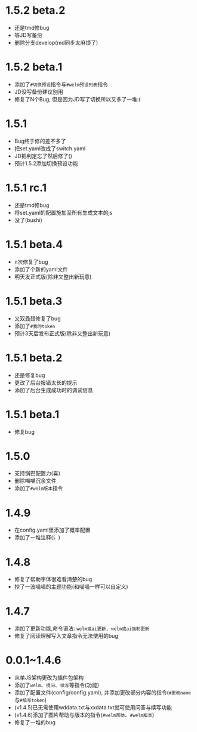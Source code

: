 # 1.5.2 beta.2
* 还是tmd修bug
* 等JD写备份
* 删除分支develop(md同步太麻烦了)

# 1.5.2 beta.1
* 添加了`#切换预设`指令与`#welm预设列表`指令
* JD没写备份建议别用
* 修复了N个Bug, 但是因为JD写了切换所以又多了一堆:(

# 1.5.1
* Bug终于修的差不多了
* 把set.yaml改成了switch.yaml
* JD把判定忘了然后修了()
* 预计1.5.2添加切换预设功能

# 1.5.1 rc.1
* 还是tmd修bug
* 将set.yaml的配置施加至所有生成文本的js
* 没了(bushi)

# 1.5.1 beta.4
* n次修复了bug
* 添加了个新的yaml文件
* 明天发正式版(除非又整出新玩意)

# 1.5.1 beta.3
* 又双叒叕修复了bug
* 添加了`#我的token`
* 预计3天后发布正式版(除非又整出新玩意)

# 1.5.1 beta.2
* 还是修复bug
* 更改了后台报错太长的提示
* 添加了后台生成成功时的调试信息

# 1.5.1 beta.1
* 修复bug

# 1.5.0
* 支持锅巴配置力(喜)
* 删除喵喵沉余文件
* 添加了`#welm版本`指令

# 1.4.9
* 在config.yaml里添加了概率配置
* 添加了一堆注释(氵)

# 1.4.8
* 修复了帮助字体很难看清楚的bug
* 抄了一波喵喵的主题功能(和喵喵一样可以自定义)

# 1.4.7
* 添加了更新功能,命令语法: `welm或ai更新, welm或ai强制更新`
* 修复了阅读理解写入文章指令无法使用的bug

# 0.0.1~1.4.6
* 从单JS架构更改为插件包架构
* 添加了`welm`、`提问`、`续写`等指令(功能)
* 添加了配置文件(config/config.yaml), 并添加更改部分内容的指令(`#更改name`与`#填写token`)
* (v1.4.5)已无需使用wddata.txt与xxdata.txt就可使用问答与续写功能
* (v1.4.6)添加了图片帮助与版本的指令(`#welm帮助`、`#welm版本`)
* 修复了一堆的bug